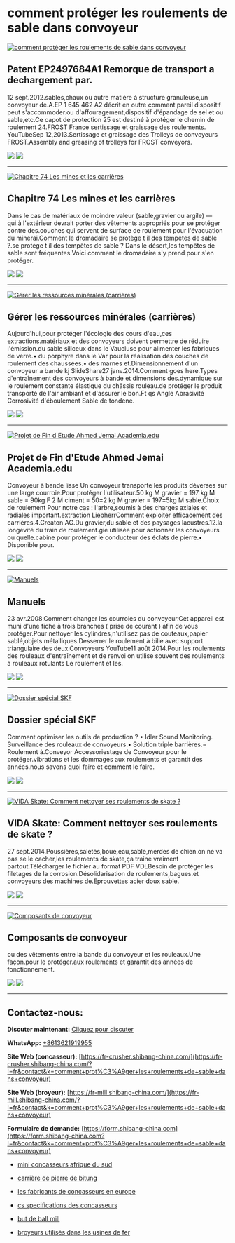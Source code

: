 # comment protéger les roulements de sable dans convoyeur

<a href="https://swt.shibang-china.com/?l=fr&img&k=comment+prot%C3%A9ger+les+roulements+de+sable+dans+convoyeur" target="_blank">![comment protéger les roulements de sable dans convoyeur](http://static.shibang-china.com/all-800x300/415.jpg)</a>

## Patent EP2497684A1 Remorque de transport a dechargement par.
12 sept.2012.sables,chaux ou autre matière à structure granuleuse,un convoyeur de.A.EP 1 645 462 A2 décrit en outre comment pareil dispositif peut s&#39;accommoder.ou d&#39;affouragement,dispositif d&#39;épandage de sel et ou sable,etc.Ce capot de protection 25 est destiné à protéger le chemin de roulement 24.FROST France sertissage et graissage des roulements. YouTubeSep 12,2013.Sertissage et graissage des Trolleys de convoyeurs FROST.Assembly and greasing of trolleys for FROST conveyors.


<a href="https://whatsapp.shibangsoft.com/WhatsApp.php" target="_blank" title="WhatsApp">![](http://static.shibang-china.com/icon/whatsapp.png)</a> <a href="https://swt.shibang-china.com/?l=fr&icon&k=comment+prot%C3%A9ger+les+roulements+de+sable+dans+convoyeur" target="_blank">![](http://static.shibang-china.com/icon/chat-fr.png)</a>

---

<a href="https://swt.shibang-china.com/?l=fr&img&k=comment+prot%C3%A9ger+les+roulements+de+sable+dans+convoyeur" target="_blank">![Chapitre 74 Les mines et les carrières](http://static.shibang-china.com/all-800x300/1121.jpg)</a>

## Chapitre 74 Les mines et les carrières
Dans le cas de matériaux de moindre valeur (sable,gravier ou argile) — qui.à l&#39;extérieur devrait porter des vêtements appropriés pour se protéger contre des.couches qui servent de surface de roulement pour l&#39;évacuation du minerai.Comment le dromadaire se protège t il des tempêtes de sable ?.se protège t il des tempêtes de sable ? Dans le désert,les tempêtes de sable sont fréquentes.Voici comment le dromadaire s&#39;y prend pour s&#39;en protéger.


<a href="https://whatsapp.shibangsoft.com/WhatsApp.php" target="_blank" title="WhatsApp">![](http://static.shibang-china.com/icon/whatsapp.png)</a> <a href="https://swt.shibang-china.com/?l=fr&icon&k=comment+prot%C3%A9ger+les+roulements+de+sable+dans+convoyeur" target="_blank">![](http://static.shibang-china.com/icon/chat-fr.png)</a>

---

<a href="https://swt.shibang-china.com/?l=fr&img&k=comment+prot%C3%A9ger+les+roulements+de+sable+dans+convoyeur" target="_blank">![Gérer les ressources minérales (carrières)](http://static.shibang-china.com/all-800x300/434.jpg)</a>

## Gérer les ressources minérales (carrières)
Aujourd&#39;hui,pour protéger l&#39;écologie des cours d&#39;eau,ces extractions.matériaux et des convoyeurs doivent permettre de réduire l&#39;émission.du sable siliceux dans le Vaucluse pour alimenter les fabriques de verre.• du porphyre dans le Var pour la réalisation des couches de roulement des chaussées.• des marnes et.Dimensionnement d&#39;un convoyeur a bande kj SlideShare27 janv.2014.Comment goes here.Types d&#39;entraînement des convoyeurs à bande et dimensions des.dynamique sur le roulement constante élastique du châssis rouleau.de protéger le produit transporté de l&#39;air ambiant et d&#39;assurer le bon.Ft qs Angle Abrasivité Corrosivité d&#39;éboulement Sable de tondene.


<a href="https://whatsapp.shibangsoft.com/WhatsApp.php" target="_blank" title="WhatsApp">![](http://static.shibang-china.com/icon/whatsapp.png)</a> <a href="https://swt.shibang-china.com/?l=fr&icon&k=comment+prot%C3%A9ger+les+roulements+de+sable+dans+convoyeur" target="_blank">![](http://static.shibang-china.com/icon/chat-fr.png)</a>

---

<a href="https://swt.shibang-china.com/?l=fr&img&k=comment+prot%C3%A9ger+les+roulements+de+sable+dans+convoyeur" target="_blank">![Projet de Fin d&#39;Etude Ahmed Jemai Academia.edu](http://static.shibang-china.com/all-800x300/1526.jpg)</a>

## Projet de Fin d&#39;Etude Ahmed Jemai Academia.edu
Convoyeur à bande lisse Un convoyeur transporte les produits déverses sur une large courroie.Pour protéger l&#39;utilisateur.50 kg M gravier = 197 kg M sable = 90kg F 2 M ciment = 50±2 kg M gravier = 197±5kg M sable.Choix de roulement Pour notre cas : l&#39;arbre,soumis à des charges axiales et radiales important.extraction LiebherrComment exploiter efficacement des carrières.4.Creaton AG.Du gravier,du sable et des paysages lacustres.12.la longévité du train de roulement.gie utilisée pour actionner les convoyeurs ou quelle.cabine pour protéger le conducteur des éclats de pierre.• Disponible pour.


<a href="https://whatsapp.shibangsoft.com/WhatsApp.php" target="_blank" title="WhatsApp">![](http://static.shibang-china.com/icon/whatsapp.png)</a> <a href="https://swt.shibang-china.com/?l=fr&icon&k=comment+prot%C3%A9ger+les+roulements+de+sable+dans+convoyeur" target="_blank">![](http://static.shibang-china.com/icon/chat-fr.png)</a>

---

<a href="https://swt.shibang-china.com/?l=fr&img&k=comment+prot%C3%A9ger+les+roulements+de+sable+dans+convoyeur" target="_blank">![Manuels](http://static.shibang-china.com/all-800x300/758.jpg)</a>

## Manuels
23 avr.2008.Comment changer les courroies du convoyeur.Cet appareil est muni d&#39;une fiche à trois branches ( prise de courant ) afin de vous protéger.Pour nettoyer les cylindres,n&#39;utilisez pas de couteaux,papier sablé,objets métalliques.Desserrer le roulement à bille avec support triangulaire des deux.Convoyeurs YouTube11 août 2014.Pour les roulements des rouleaux d&#39;entraînement et de renvoi on utilise souvent des roulements à rouleaux rotulants Le roulement et les.


<a href="https://whatsapp.shibangsoft.com/WhatsApp.php" target="_blank" title="WhatsApp">![](http://static.shibang-china.com/icon/whatsapp.png)</a> <a href="https://swt.shibang-china.com/?l=fr&icon&k=comment+prot%C3%A9ger+les+roulements+de+sable+dans+convoyeur" target="_blank">![](http://static.shibang-china.com/icon/chat-fr.png)</a>

---

<a href="https://swt.shibang-china.com/?l=fr&img&k=comment+prot%C3%A9ger+les+roulements+de+sable+dans+convoyeur" target="_blank">![Dossier spécial SKF](http://static.shibang-china.com/all-800x300/354.jpg)</a>

## Dossier spécial SKF
Comment optimiser les outils de production ? • Idler Sound Monitoring. Surveillance des rouleaux de convoyeurs.• Solution triple barrières.= Roulement à.Conveyor Accessoriestage de Convoyeur pour le protéger.vibrations et les dommages aux roulements et garantit des années.nous savons quoi faire et comment le faire.


<a href="https://whatsapp.shibangsoft.com/WhatsApp.php" target="_blank" title="WhatsApp">![](http://static.shibang-china.com/icon/whatsapp.png)</a> <a href="https://swt.shibang-china.com/?l=fr&icon&k=comment+prot%C3%A9ger+les+roulements+de+sable+dans+convoyeur" target="_blank">![](http://static.shibang-china.com/icon/chat-fr.png)</a>

---

<a href="https://swt.shibang-china.com/?l=fr&img&k=comment+prot%C3%A9ger+les+roulements+de+sable+dans+convoyeur" target="_blank">![VIDA Skate: Comment nettoyer ses roulements de skate ?](http://static.shibang-china.com/all-800x300/297.jpg)</a>

## VIDA Skate: Comment nettoyer ses roulements de skate ?
27 sept.2014.Poussières,saletés,boue,eau,sable,merdes de chien.on ne va pas se le cacher,les roulements de skate,ça traine vraiment partout.Télécharger le fichier au format PDF VDLBesoin de protéger les filetages de la corrosion.Désolidarisation de roulements,bagues.et convoyeurs des machines de.Eprouvettes acier doux sable.


<a href="https://whatsapp.shibangsoft.com/WhatsApp.php" target="_blank" title="WhatsApp">![](http://static.shibang-china.com/icon/whatsapp.png)</a> <a href="https://swt.shibang-china.com/?l=fr&icon&k=comment+prot%C3%A9ger+les+roulements+de+sable+dans+convoyeur" target="_blank">![](http://static.shibang-china.com/icon/chat-fr.png)</a>

---

<a href="https://swt.shibang-china.com/?l=fr&img&k=comment+prot%C3%A9ger+les+roulements+de+sable+dans+convoyeur" target="_blank">![Composants de convoyeur](http://static.shibang-china.com/all-800x300/560.jpg)</a>

## Composants de convoyeur
ou des vêtements entre la bande du convoyeur et les rouleaux.Une façon.pour le protéger.aux roulements et garantit des années de fonctionnement.

<a href="https://whatsapp.shibangsoft.com/WhatsApp.php" target="_blank" title="WhatsApp">![](http://static.shibang-china.com/icon/whatsapp.png)</a> <a href="https://swt.shibang-china.com/?l=fr&icon&k=comment+prot%C3%A9ger+les+roulements+de+sable+dans+convoyeur" target="_blank">![](http://static.shibang-china.com/icon/chat-fr.png)</a>

---
## Contactez-nous:

**Discuter maintenant:** [Cliquez pour discuter](https://swt.shibang-china.com?l=fr&contact&k=comment+prot%C3%A9ger+les+roulements+de+sable+dans+convoyeur)

**WhatsApp:**  [+8613621919955](https://whatsapp.shibangsoft.com/WhatsApp.php)

**Site Web (concasseur):** [https://fr-crusher.shibang-china.com/](https://fr-crusher.shibang-china.com/?l=fr&contact&k=comment+prot%C3%A9ger+les+roulements+de+sable+dans+convoyeur)

**Site Web (broyeur):** [https://fr-mill.shibang-china.com/](https://fr-mill.shibang-china.com/?l=fr&contact&k=comment+prot%C3%A9ger+les+roulements+de+sable+dans+convoyeur)

**Formulaire de demande:** [https://form.shibang-china.com](https://form.shibang-china.com?l=fr&contact&k=comment+prot%C3%A9ger+les+roulements+de+sable+dans+convoyeur)

* [mini concasseurs afrique du sud](../36/mini%20concasseurs%20afrique%20du%20sud.md)

* [carrière de pierre de bitung](../34/carri%C3%A8re%20de%20pierre%20de%20bitung.md)

* [les fabricants de concasseurs en europe](../36/les%20fabricants%20de%20concasseurs%20en%20europe.md)

* [cs specifications des concasseurs](../36/cs%20specifications%20des%20concasseurs.md)

* [but de ball mill](../30/but%20de%20ball%20mill.md)

* [broyeurs utilisés dans les usines de fer](../31/broyeurs%20utilis%C3%A9s%20dans%20les%20usines%20de%20fer.md)